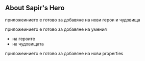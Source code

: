## About Sapir's Hero

приложеинието е готово за добавяне на нови герои и чудовища

приложеинието е готово за добавяне на умения
- на героите
- на чудовищата

приложеинието е готово за добавяне на нови properties

